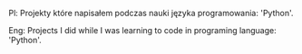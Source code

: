 
Pl:
Projekty które napisałem podczas nauki języka programowania: 'Python'.

Eng: 
Projects I did while I was learning to code in programing language: 'Python'.
